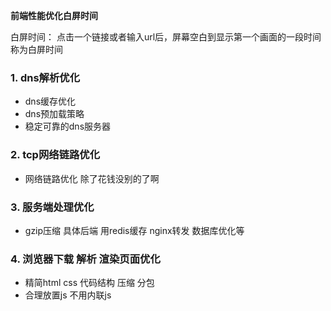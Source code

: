 __前端性能优化白屏时间__

白屏时间： 点击一个链接或者输入url后，屏幕空白到显示第一个画面的一段时间 称为白屏时间

### 1. dns解析优化
* dns缓存优化
* dns预加载策略
* 稳定可靠的dns服务器
### 2. tcp网络链路优化
* 网络链路优化 除了花钱没别的了啊
### 3. 服务端处理优化
* gzip压缩 具体后端 用redis缓存 nginx转发  数据库优化等
### 4. 浏览器下载 解析 渲染页面优化
* 精简html css  代码结构 压缩 分包
* 合理放置js 不用内联js
